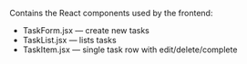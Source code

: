 Contains the React components used by the frontend:
- TaskForm.jsx — create new tasks
- TaskList.jsx — lists tasks
- TaskItem.jsx — single task row with edit/delete/complete
